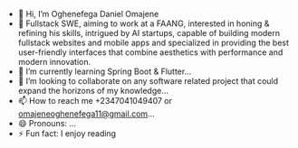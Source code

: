 - 👋 Hi, I’m Oghenefega Daniel Omajene
- 👀 Fullstack SWE, aiming to work at a FAANG, interested in honing & refining his skills, intrigued by AI startups, capable of building modern fullstack websites and mobile apps and specialized in providing the best user-friendly interfaces that combine aesthetics with performance and modern innovation. 
- 🌱 I’m currently learning Spring Boot & Flutter...
- 💞️ I’m looking to collaborate on any software related project that could expand the horizons of my knowledge...
- 📫 How to reach me +2347041049407 or omajeneoghenefega11@gmail.com...
- 😄 Pronouns: ...
- ⚡ Fun fact: I enjoy reading

<!---
OghenefegaOmajene/OghenefegaOmajene is a ✨ special ✨ repository because its `README.md` (this file) appears on your GitHub profile.
You can click the Preview link to take a look at your changes.
--->
